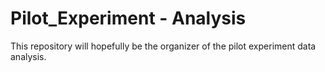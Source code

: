 # Pilot_Experiment - Analysis
This repository will hopefully be the organizer of the pilot experiment data analysis. 
